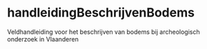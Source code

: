 # handleidingBeschrijvenBodems
Veldhandleiding voor het beschrijven van bodems bij archeologisch onderzoek in Vlaanderen
